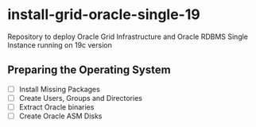 # install-grid-oracle-single-19
Repository to deploy Oracle Grid Infrastructure and Oracle RDBMS Single Instance running on 19c version

## Preparing the Operating System

- [ ] Install Missing Packages
- [ ] Create Users, Groups and Directories
- [ ] Extract Oracle binaries
- [ ] Create Oracle ASM Disks